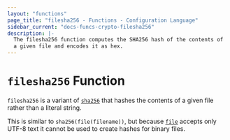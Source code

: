 ```yaml
---
layout: "functions"
page_title: "filesha256 - Functions - Configuration Language"
sidebar_current: "docs-funcs-crypto-filesha256"
description: |-
  The filesha256 function computes the SHA256 hash of the contents of
  a given file and encodes it as hex.
---
```


# `filesha256` Function

`filesha256` is a variant of [`sha256`](./sha256.md)
that hashes the contents of a given file rather than a literal string.

This is similar to `sha256(file(filename))`, but
because [`file`](./file.md) accepts only UTF-8 text it cannot be used to
create hashes for binary files.

